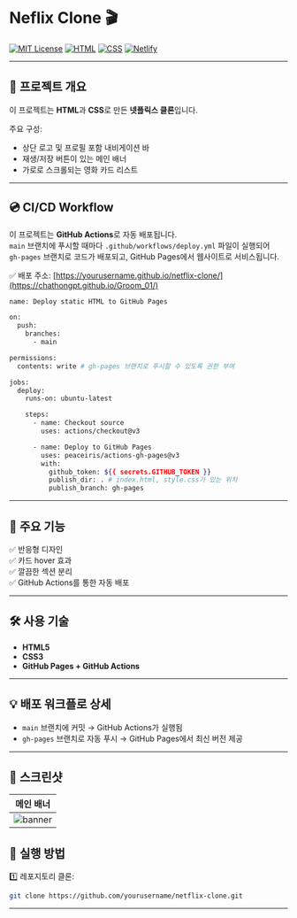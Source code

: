 # Neflix Clone 🎬

[![MIT License](https://img.shields.io/badge/license-MIT-green.svg)](LICENSE)
[![HTML](https://img.shields.io/badge/HTML-5-orange.svg)](https://developer.mozilla.org/ko/docs/Web/HTML)
[![CSS](https://img.shields.io/badge/CSS-3-blue.svg)](https://developer.mozilla.org/ko/docs/Web/CSS)
[![Netlify](https://img.shields.io/badge/배포-GitHubPages-brightgreen.svg)](https://yourusername.github.io/netflix-clone/)

---

## 📌 프로젝트 개요

이 프로젝트는 **HTML**과 **CSS**로 만든 **넷플릭스 클론**입니다.  

주요 구성:
- 상단 로고 및 프로필 포함 내비게이션 바
- 재생/저장 버튼이 있는 메인 배너
- 가로로 스크롤되는 영화 카드 리스트

---

## 💿 CI/CD Workflow

이 프로젝트는 **GitHub Actions**로 자동 배포됩니다.  
`main` 브랜치에 푸시할 때마다 `.github/workflows/deploy.yml` 파일이 실행되어  
`gh-pages` 브랜치로 코드가 배포되고, GitHub Pages에서 웹사이트로 서비스됩니다.

✅ 배포 주소: [https://yourusername.github.io/netflix-clone/](https://chathongpt.github.io/Groom_01/)

```bash
name: Deploy static HTML to GitHub Pages

on:
  push:
    branches:
      - main

permissions:
  contents: write # gh-pages 브랜치로 푸시할 수 있도록 권한 부여

jobs:
  deploy:
    runs-on: ubuntu-latest

    steps:
      - name: Checkout source
        uses: actions/checkout@v3

      - name: Deploy to GitHub Pages
        uses: peaceiris/actions-gh-pages@v3
        with:
          github_token: ${{ secrets.GITHUB_TOKEN }}
          publish_dir: . # index.html, style.css가 있는 위치
          publish_branch: gh-pages

```
---

## 📂 주요 기능

✅ 반응형 디자인  
✅ 카드 hover 효과  
✅ 깔끔한 섹션 분리  
✅ GitHub Actions를 통한 자동 배포

---

## 🛠 사용 기술

- **HTML5**
- **CSS3**
- **GitHub Pages + GitHub Actions**

---

## 💡 배포 워크플로 상세

- `main` 브랜치에 커밋 → GitHub Actions가 실행됨
- `gh-pages` 브랜치로 자동 푸시 → GitHub Pages에서 최신 버전 제공

---

## 📸 스크린샷

| 메인 배너  | 
| ---------- |
| ![banner](https://github.com/user-attachments/assets/d79d97df-0c85-4a4d-9085-4aab197849c1) |

## 🚀 실행 방법

1️⃣ 레포지토리 클론:
```bash
git clone https://github.com/yourusername/netflix-clone.git
```

---

